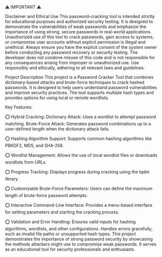 ⚠️ IMPORTANT ⚠️

Disclaimer and Ethical Use
This password-cracking tool is intended strictly for educational purposes and authorized security testing. It is designed to demonstrate the vulnerabilities of weak passwords and emphasize the importance of using strong, secure passwords in real-world applications. Unauthorized use of this tool to crack passwords, gain access to systems, or compromise user accounts without explicit permission is illegal and unethical. Always ensure you have the explicit consent of the system owner before conducting any password recovery or security testing. The developer does not condone misuse of this code and is not responsible for any consequences arising from improper or unauthorized use. Use responsibly and ethically, adhering to all relevant laws and guidelines.


Project Description
This project is a Password Cracker Tool that combines dictionary-based attacks and brute-force techniques to crack hashed passwords. It is designed to help users understand password vulnerabilities and improve security practices. The tool supports multiple hash types and provides options for using local or remote wordlists.

Key Features:

⭕ Hybrid Cracking:
Dictionary Attack: Uses a wordlist to attempt password matching.
Brute-Force Attack: Generates password combinations up to a user-defined length when the dictionary attack fails.

⭕ Hashing Algorithm Support:
Supports common hashing algorithms like PBKDF2, MD5, and SHA-256.

⭕ Wordlist Management:
Allows the use of local wordlist files or downloads wordlists from URLs.

⭕ Progress Tracking:
Displays progress during cracking using the tqdm library.

⭕ Customizable Brute-Force Parameters:
Users can define the maximum length of brute-force password attempts.

⭕ Interactive Command-Line Interface:
Provides a menu-based interface for setting parameters and starting the cracking process.

⭕ Validation and Error Handling:
Ensures valid inputs for hashing algorithms, wordlists, and other configurations.
Handles errors gracefully, such as invalid file paths or unsupported hash types.
This project demonstrates the importance of strong password security by showcasing the methods attackers might use to compromise weak passwords. It serves as an educational tool for security professionals and enthusiasts.
